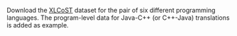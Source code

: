 Download the [XLCoST](https://github.com/reddy-lab-code-research/XLCoST) dataset for the pair of six different programming languages. The program-level data for Java-C++ (or C++-Java) translations is added as example.